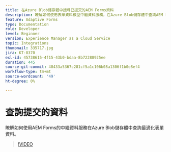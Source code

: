 ```yaml
---
title: 在Azure Blob儲存體中搜尋已提交的AEM Forms資料
description: 瞭解如何使用表單資料模型中繼資料服務，在Azure Blob儲存體中查詢AEM Forms提交的資料。
feature: Adaptive Forms
type: Documentation
role: Developer
level: Beginner
version: Experience Manager as a Cloud Service
topic: Integrations
thumbnail: 335717.jpg
jira: KT-8370
exl-id: 45738615-4f15-43b0-bdaa-8b72288925ee
duration: 445
source-git-commit: 48433a5367c281cf5a1c106b08a1306f1b0e8ef4
workflow-type: tm+mt
source-wordcount: '49'
ht-degree: 0%

---
```


# 查詢提交的資料

瞭解如何使用AEM Forms的中繼資料服務在Azure Blob儲存體中查詢最適化表單資料。

>[!VIDEO](https://video.tv.adobe.com/v/335717?quality=12&learn=on)
